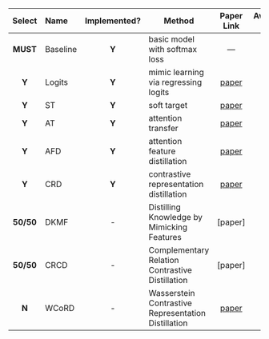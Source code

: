 

|  Select   | Name     | Implemented? | Method                                              |                                                                 Paper Link                                                                  | Available Date |
|:---------:|:---------|:------------:|-----------------------------------------------------|:-------------------------------------------------------------------------------------------------------------------------------------------:|:--------------:|
| **MUST**  | Baseline |    **Y**     | basic model with softmax loss                       |                                                                      —                                                                      |       -        |
|   **Y**   | Logits   |    **Y**     | mimic learning via regressing logits                |                              [paper](http://papers.nips.cc/paper/5484-do-deep-nets-really-need-to-be-deep.pdf)                              |      2014      |
|   **Y**   | ST       |    **Y**     | soft target                                         |                                                [paper](https://arxiv.org/pdf/1503.02531.pdf)                                                |      2015      |
|   **Y**   | AT       |    **Y**     | attention transfer                                  |                                                [paper](https://arxiv.org/pdf/1612.03928.pdf)                                                |      2017      |
|   **Y**   | AFD      |    **Y**     | attention feature distillation                      |                                              [paper](https://openreview.net/pdf?id=ryxyCeHtPB)                                              |      2020      |
|   **Y**   | CRD      |    **Y**     | contrastive representation distillation             |                                              [paper](https://openreview.net/pdf?id=SkgpBJrtvS)                                              |      2020      |
| **50/50** | DKMF     |      -       | Distilling Knowledge by Mimicking Features          |                                                                   [paper]                                                                   |      2021      |
| **50/50** | CRCD     |      -       | Complementary Relation Contrastive Distillation     |                                                                   [paper]                                                                   |      2021      |
|   **N**   | WCoRD    |      -       | Wasserstein Contrastive Representation Distillation | [paper](https://openaccess.thecvf.com/content/CVPR2021/papers/Chen_Wasserstein_Contrastive_Representation_Distillation_CVPR_2021_paper.pdf) |      2021      |
